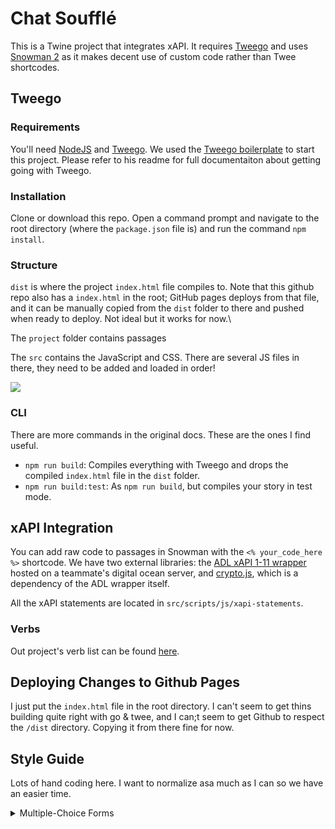 # Chat Soufflé

This is a Twine project that integrates xAPI. It requires [Tweego](https://github.com/tmedwards/tweego) and uses [Snowman 2](https://videlais.github.io/snowman/#/) as it makes decent use of custom code rather than Twee shortcodes. 

## Tweego

### Requirements

You'll need [NodeJS](docs/installing-node.md) and [Tweego](docs/installing-tweego.md).  We used the [Tweego boilerplate](https://github.com/ChapelR/tweego-setup) to start this project. Please refer to his readme for full documentaiton about getting going with Tweego. 

### Installation

Clone or download this repo.  Open a command prompt and navigate to the root directory (where the `package.json` file is) and run the command `npm install`.

### Structure

`dist` is where the project `index.html` file compiles to. Note that this github repo also has a `index.html` in the root; GitHub pages deploys from that file, and it can be manually copied from the `dist` folder to there and pushed when ready to deploy. Not ideal but it works for now.\

The `project` folder contains passages

The `src` contains the JavaScript and CSS. There are several JS files in there, they need to be added and loaded in order!

![](https://i.imgur.com/TvhBJzl.png)

### CLI

There are more commands in the original docs. These are the ones I find useful. 
* `npm run build`: Compiles everything with Tweego and drops the compiled `index.html` file in the `dist` folder.
* `npm run build:test`: As `npm run build`, but compiles your story in test mode.

## xAPI Integration

You can add raw code to passages in Snowman with the `<% your_code_here %>` shortcode. We have two external libraries: the [ADL xAPI 1-11 wrapper](https://github.com/adlnet/xAPIWrapper) hosted on a teammate's digital ocean server, and [crypto.js](https://github.com/brix/crypto-js), which is a dependency of the ADL wrapper itself. 

All the xAPI statements are located in `src/scripts/js/xapi-statements`.

### Verbs

Out project's verb list can be found [here](https://docs.google.com/spreadsheets/d/1qf47gYZWVAjUKNVpsd0DShU309cwUStDkfxgojpdWrY/edit?usp=sharing).

## Deploying Changes to Github Pages

I just put the `index.html` file in the root directory. I can't seem to get thins building quite right with go & twee, and I can;t seem to get Github to respect the `/dist` directory. Copying it from there fine for now. 

## Style Guide

Lots of hand coding here. I want to normalize asa much as I can so we have an easier time.

<details>
<summary>Multiple-Choice Forms</summary>

replace formName and form-name with the form's names, and options.

```js
  const formNameChoice = document.querySelector('input[name="form-name-choice"]:checked').value;

  var statement = {
    "actor": {
      "mbox": "mailto:doughahn@gmail.com",
      "name": actor,
      "objectType": "Agent"
    },
    "verb": {
      "id": "verb_id",
      "display": { "en-US": "answered" }
    },
    "object": {
      "id": "https://doughahn.github.io/chat-souffle/function_name",
      "definition": {
        "name": { "en-US": "" },
        "description": { "en-US": "" },
      },
      "objectType": "Activity"
    },
    "result": {
      "response": formNameChoice
    }
  };
```

```html
<form id="form-name" class="pure-form">
    <label for="form-name-opt-one" class="pure-checkbox">
        <input type="radio" name="form-name-choice" id="form-name-opt-one" value="No Experience" />No experience: I have never written a multiple choice assessment.
    </label>
    <label for="form-name-opt-two" class="pure-checkbox">
        <input type="radio" name="form-name-choice" id="form-name-opt-two" value="Novice" />Novice: I have sufficient knowledge of developing multiple choice assessments but I have not performed this task.
    </label>
    <label for="form-name-opt-three" class="pure-checkbox">
        <input type="radio" name="form-name-choice" id="form-name-opt-three" value="Beginner" />Beginner: I have performed this task occasionally. 
    </label>
    <label for="form-name-opt-four" class="pure-checkbox">
        <input type="radio" name="form-name-choice" id="form-name-opt-four" value="Intermediate" />Intermediate: This task has been a central part of my work. I have performed it myself routinely without any supervision. 
    </label>
    <label for="form-name-opt-five" class="pure-checkbox">
        <input type="radio" name="form-name-choice" id="form-name-opt-five" value="Advanced" />I have trained others in performance of this task and/or others have consulted me as an expert for assistance in performing this task.
    </label>
    <button type="button" onclick="send_form_name()" id="form-name-submit" class="pure-button pure-button-primary">Submit Your Choice</button>
</form>
```
</details>